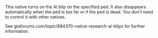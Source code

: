 This native turns on the AI blip on the specified ped. It also disappears automatically when the ped is too far or if the ped is dead. You don't need to control it with other natives. 

See gtaforums.com/topic/884370-native-research-ai-blips for further information.